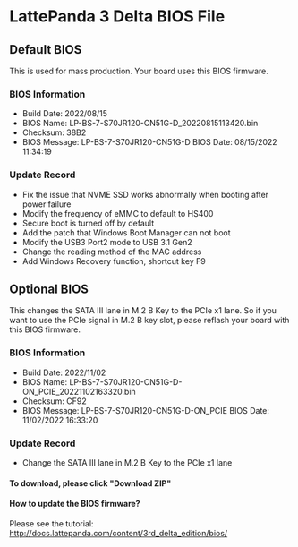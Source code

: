 # LattePanda 3 Delta BIOS File

## Default BIOS

This is used for mass production. Your board uses this BIOS firmware.

### BIOS Information

* Build Date:	2022/08/15
* BIOS Name:	LP-BS-7-S70JR120-CN51G-D_20220815113420.bin
* Checksum:	38B2
* BIOS Message:	LP-BS-7-S70JR120-CN51G-D BIOS Date: 08/15/2022 11:34:19

###  Update Record

* Fix the issue that NVME SSD works abnormally when booting after power failure
* Modify the frequency of eMMC to default to HS400
* Secure boot is turned off by default
* Add the patch that Windows Boot Manager can not boot
* Modify the USB3 Port2 mode to USB 3.1 Gen2
* Change the reading method of the MAC address
* Add Windows Recovery function, shortcut key F9

## Optional BIOS

This changes the SATA III lane in M.2 B Key to the PCIe x1  lane. So if you want to use the  PCIe signal in M.2 B key slot, please reflash your board with this BIOS firmware.

### BIOS Information

* Build Date:	2022/11/02
* BIOS Name:	LP-BS-7-S70JR120-CN51G-D-ON_PCIE_20221102163320.bin
* Checksum:	CF92
* BIOS Message:	LP-BS-7-S70JR120-CN51G-D-ON_PCIE BIOS Date: 11/02/2022 16:33:20

###  Update Record

* Change the SATA III lane in M.2 B Key to the PCIe x1  lane



#### To download, please click "Download ZIP"

#### How to update the BIOS firmware?

  Please see the tutorial: http://docs.lattepanda.com/content/3rd_delta_edition/bios/

